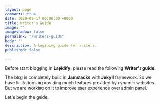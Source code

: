```yaml
---
layout: page
comments: true
date: 2020-09-17 00:00:00 +0000
title: Writer's Guide
image: ''
imageshadow: false
permalink: "/writers-guide"
body: ''
description: A begining guide for writers.
published: false

---
```

Before start blogging in **Lapidify**, please read the following **Writer's guide**.

The blog is completely build in **Jamstacks** with **Jekyll** framework. So we have limitations in providing much features provided by dynamic websites. But we are working on it to improve user experience over admin panel.

Let's begin the guide.